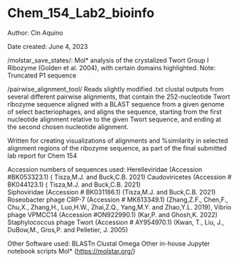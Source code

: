# Chem_154_Lab2_bioinfo

Author: Cin Aquino 

Date created: June 4, 2023

/molstar_save_states/:
Mol* analysis of the crystalized Twort Group I Ribozyme (Golden et al. 2004), with certain domains highlighted.
Note: Truncated P1 sequence

/pairwise_alignment_tool/
Reads slightly modified .txt clustal outputs from several different pairwise alignments, that
contain the 252-nucleotide Twort ribozyme sequence aligned with a BLAST sequence from a 
given genome of select bacteriophages, and aligns the sequence, starting from the 
first nucleotide alignment relative to the given Twort sequence, and ending
at the second chosen nucleotide alignment.

Written for creating visualizations of alignments and %similarity in selected alignment regions
of the ribozyme sequence, as part of the final submitted lab report for Chem 154

Accession numbers of sequences used:
Herelleviridae (Accession #BK053323.1) ( Tisza,M.J. and Buck,C.B. 2021)
Caudoviricetes (Accession # BK044123.1) ( Tisza,M.J. and Buck,C.B. 2021)  
Siphoviridae (Accession # BK031186.1) (Tisza,M.J. and Buck,C.B. 2021)  
Roseobacter phage CRP-7 (Accession # MK613349.1) (Zhang,Z.F., Chen,F., Chu,X., Zhang,H., Luo,H.W., Zhai,Z.Q., Yang,M.Y. and Zhao,Y.L. 2019), 
Vibrio phage VPMCC14 (Accession #ON922990.1) (Kar,P. and Ghosh,K. 2022) 
Staphylococcus phage Twort (Accession # AY954970.1) (Kwan, T., Liu, J., DuBow,M., Gros,P. and Pelletier, J. 2005)

Other Software used:
BLASTn
Clustal Omega
Other in-house Jupyter notebook scripts
Mol* (https://molstar.org/)
